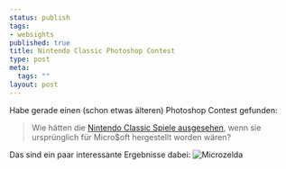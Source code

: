```yaml
--- 
status: publish
tags: 
- websights
published: true
title: Nintendo Classic Photoshop Contest
type: post
meta: 
  tags: ""
layout: post
---
```

Habe gerade einen (schon etwas älteren) Photoshop Contest gefunden:

<blockquote>Wie hätten die <a href="http://forums.fark.com/cgi/fark/comments.pl?IDLink=1066684">Nintendo Classic Spiele ausgesehen</a>, wenn sie ursprünglich für Micro$oft hergestellt worden wären?</blockquote>

Das sind ein paar interessante Ergebnisse dabei:
<img src='http://fredericiana.de/uploads/thumb-050514zelda.jpg' alt='Microzelda' class="centered" />
